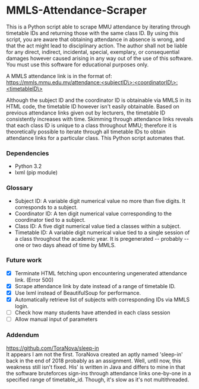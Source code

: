 # MMLS-Attendance-Scraper
This is a Python script able to scrape MMU attendance by iterating through timetable IDs and returning those with the same class ID. By using this script, you are aware that obtaining attendance in absence is wrong, and that the act might lead to disciplinary action. The author shall not be liable for any direct, indirect, incidental, special, exemplary, or consequential damages however caused arising in any way out of the use of this software. You must use this software for educational purposes only.

A MMLS attendance link is in the format of:  
https://mmls.mmu.edu.my/attendance:<subjectID\>:<coordinatorID\>:<timetableID\>

Although the subject ID and the coordinator ID is obtainable via MMLS in its HTML code, the timetable ID however isn't easily obtainable. Based on previous attendance links given out by lecturers, the timetable ID consistently increases with time. Skimming through attendance links reveals that each class ID is unique to a class throughout MMU; therefore it is theoretically possible to iterate through all timetable IDs to obtain attendance links for a particular class. This Python script automates that.

### Dependencies
- Python 3.2
- lxml (pip module)

### Glossary
- Subject ID: A variable digit numerical value no more than five digits. It corresponds to a subject.
- Coordinator ID: A ten digit numerical value corresponding to the coordinator tied to a subject.
- Class ID: A five digit numerical value tied a classes within a subject.
- Timetable ID: A variable digit numerical value tied to a single session of a class throughout the academic year. It is pregenerated -- probably -- one or two days ahead of time by MMLS.

### Future work
- [x] Terminate HTML fetching upon encountering ungenerated attendance link. (Error 500)
- [x] Scrape attendance link by date instead of a range of timetable ID.
- [x] Use lxml instead of BeautifulSoup for performance.
- [x] Automatically retrieve list of subjects with corresponding IDs via MMLS login.
- [ ] Check how many students have attended in each class session
- [ ] Allow manual input of parameters

### Addendum
https://github.com/ToraNova/sleep-in  
It appears I am not the first. ToraNova created an aptly named 'sleep-in' back in the end of 2018 probably as an assignment. Well, until now, this weakness still isn't fixed. His' is written in Java and differs to mine in that the software bruteforces sign-ins through attendance links one-by-one in a specified range of timetable_id. Though, it's slow as it's not multithreaded.
